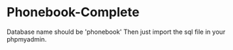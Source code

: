 # Phonebook-Complete
Database name should be 'phonebook'
Then just import the sql file in your phpmyadmin.

